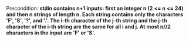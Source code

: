 Precondition: **stdin contains n+1 inputs: first an integer n (2 <= n <= 24) and then n strings of length n. Each string contains only the characters 'F', 'S', '?', and '.'. The i-th character of the j-th string and the j-th character of the i-th string are the same for all i and j. At most n//2 characters in the input are 'F' or 'S'.**